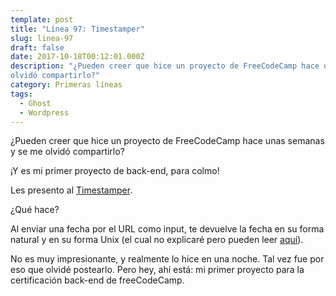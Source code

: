 ```yaml
---
template: post
title: "Línea 97: Timestamper"
slug: linea-97
draft: false
date: 2017-10-18T00:12:01.000Z
description: "¿Pueden creer que hice un proyecto de FreeCodeCamp hace unas semanas y se me
olvidó compartirlo?"
category: Primeras líneas
tags:
  - Ghost
  - Wordpress
---
```

¿Pueden creer que hice un proyecto de FreeCodeCamp hace unas semanas y se me olvidó compartirlo?

 ¡Y es mi primer proyecto de back-end, para colmo!

 Les presento al [Timestamper](https://timestamper-fcc.glitch.me/).

 ¿Qué hace?

 Al enviar una fecha por el URL como input, te devuelve la fecha en su forma natural y en su forma Unix (el cual no explicaré pero pueden leer [aquí](https://es.wikipedia.org/wiki/Tiempo_Unix)).

 No es muy impresionante, y realmente lo hice en una noche. Tal vez fue por eso que olvidé postearlo. Pero hey, ahí está: mi primer proyecto para la certificación back-end de freeCodeCamp.

 